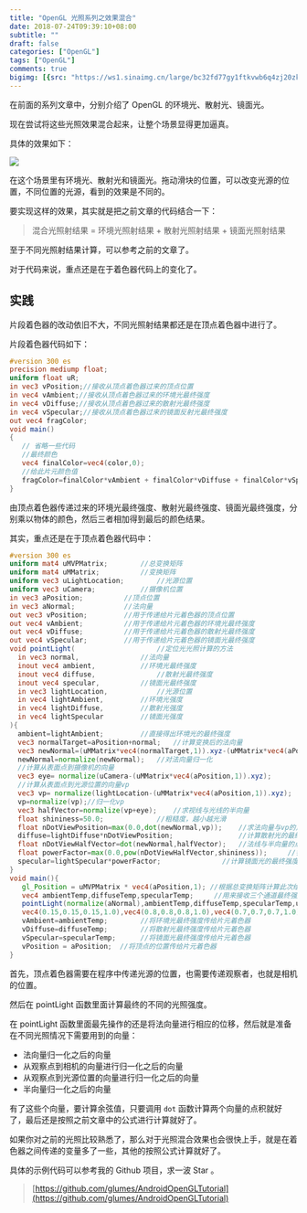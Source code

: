 ```yaml
---
title: "OpenGL 光照系列之效果混合"
date: 2018-07-24T09:39:10+08:00
subtitle: ""
draft: false
categories: ["OpenGL"]
tags: ["OpenGL"]
comments: true
bigimg: [{src: "https://ws1.sinaimg.cn/large/bc32fd77gy1ftkvwb6q4zj20zk0nodkj.jpg", desc: ""}]
---
```



在前面的系列文章中，分别介绍了 OpenGL 的环境光、散射光、镜面光。

现在尝试将这些光照效果混合起来，让整个场景显得更加逼真。


具体的效果如下：

![](https://res.cloudinary.com/glumes-com/image/upload/v1532360616/light_mix_xmv86l.gif)

<!--more-->

在这个场景里有环境光、散射光和镜面光。拖动滑块的位置，可以改变光源的位置，不同位置的光源，看到的效果是不同的。

要实现这样的效果，其实就是把之前文章的代码结合一下：

> 混合光照射结果 = 环境光照射结果 + 散射光照射结果 + 镜面光照射结果

至于不同光照射结果计算，可以参考之前的文章了。

对于代码来说，重点还是在于着色器代码上的变化了。

## 实践

片段着色器的改动依旧不大，不同光照射结果都还是在顶点着色器中进行了。

片段着色器代码如下：

```glsl
#version 300 es
precision mediump float;
uniform float uR;
in vec3 vPosition;//接收从顶点着色器过来的顶点位置
in vec4 vAmbient;//接收从顶点着色器过来的环境光最终强度
in vec4 vDiffuse;//接收从顶点着色器过来的散射光最终强度
in vec4 vSpecular;//接收从顶点着色器过来的镜面反射光最终强度
out vec4 fragColor;
void main()
{
   // 省略一些代码
   //最终颜色
   vec4 finalColor=vec4(color,0);
   //给此片元颜色值
   fragColor=finalColor*vAmbient + finalColor*vDiffuse + finalColor*vSpecular;
}
```
由顶点着色器传递过来的环境光最终强度、散射光最终强度、镜面光最终强度，分别乘以物体的颜色，然后三者相加得到最后的颜色结果。


其实，重点还是在于顶点着色器代码中：

```glsl
#version 300 es
uniform mat4 uMVPMatrix; 		//总变换矩阵
uniform mat4 uMMatrix; 			//变换矩阵
uniform vec3 uLightLocation;		//光源位置
uniform vec3 uCamera;			//摄像机位置
in vec3 aPosition;  		//顶点位置
in vec3 aNormal;    		//法向量
out vec3 vPosition;			//用于传递给片元着色器的顶点位置
out vec4 vAmbient;			//用于传递给片元着色器的环境光最终强度
out vec4 vDiffuse;			//用于传递给片元着色器的散射光最终强度
out vec4 vSpecular;			//用于传递给片元着色器的镜面光最终强度
void pointLight(					//定位光光照计算的方法
  in vec3 normal,				//法向量
  inout vec4 ambient,			//环境光最终强度
  inout vec4 diffuse,				//散射光最终强度
  inout vec4 specular,			//镜面光最终强度
  in vec3 lightLocation,			//光源位置
  in vec4 lightAmbient,			//环境光强度
  in vec4 lightDiffuse,			//散射光强度
  in vec4 lightSpecular			//镜面光强度
){
  ambient=lightAmbient;			//直接得出环境光的最终强度
  vec3 normalTarget=aPosition+normal;	//计算变换后的法向量
  vec3 newNormal=(uMMatrix*vec4(normalTarget,1)).xyz-(uMMatrix*vec4(aPosition,1)).xyz;
  newNormal=normalize(newNormal); 	//对法向量归一化
  //计算从表面点到摄像机的向量
  vec3 eye= normalize(uCamera-(uMMatrix*vec4(aPosition,1)).xyz);
  //计算从表面点到光源位置的向量vp
  vec3 vp= normalize(lightLocation-(uMMatrix*vec4(aPosition,1)).xyz);
  vp=normalize(vp);//归一化vp
  vec3 halfVector=normalize(vp+eye);	//求视线与光线的半向量
  float shininess=50.0;				//粗糙度，越小越光滑
  float nDotViewPosition=max(0.0,dot(newNormal,vp)); 	//求法向量与vp的点积与0的最大值
  diffuse=lightDiffuse*nDotViewPosition;				//计算散射光的最终强度
  float nDotViewHalfVector=dot(newNormal,halfVector);	//法线与半向量的点积
  float powerFactor=max(0.0,pow(nDotViewHalfVector,shininess)); 	//镜面反射光强度因子
  specular=lightSpecular*powerFactor;    			//计算镜面光的最终强度
}
void main(){
   gl_Position = uMVPMatrix * vec4(aPosition,1); //根据总变换矩阵计算此次绘制此顶点位置
   vec4 ambientTemp,diffuseTemp,specularTemp;	  //用来接收三个通道最终强度的变量
   pointLight(normalize(aNormal),ambientTemp,diffuseTemp,specularTemp,uLightLocation,
   vec4(0.15,0.15,0.15,1.0),vec4(0.8,0.8,0.8,1.0),vec4(0.7,0.7,0.7,1.0));
   vAmbient=ambientTemp; 		//将环境光最终强度传给片元着色器
   vDiffuse=diffuseTemp; 		//将散射光最终强度传给片元着色器
   vSpecular=specularTemp; 		//将镜面光最终强度传给片元着色器
   vPosition = aPosition;  //将顶点的位置传给片元着色器
}
```

首先，顶点着色器需要在程序中传递光源的位置，也需要传递观察者，也就是相机的位置。

然后在 pointLight 函数里面计算最终的不同的光照强度。

在 pointLight 函数里面最先操作的还是将法向量进行相应的位移，然后就是准备在不同光照情况下需要用到的向量：

*	法向量归一化之后的向量
*	从观察点到相机的向量进行归一化之后的向量
*	从观察点到光源位置的向量进行归一化之后的向量
*   半向量归一化之后的向量


有了这些个向量，要计算余弦值，只要调用 `dot` 函数计算两个向量的点积就好了，最后还是按照之前文章中的公式进行计算就好了。

如果你对之前的光照比较熟悉了，那么对于光照混合效果也会很快上手，就是在着色器之间传递的变量多了一些，其他的按照公式计算就好了。

具体的示例代码可以参考我的 Github 项目，求一波 Star 。

> [https://github.com/glumes/AndroidOpenGLTutorial](https://github.com/glumes/AndroidOpenGLTutorial)

